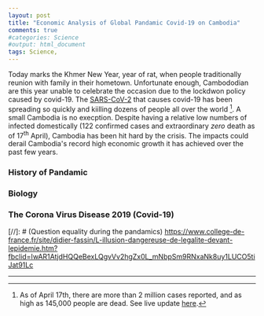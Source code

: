 ```yaml
---
layout: post
title: "Economic Analysis of Global Pandamic Covid-19 on Cambodia"
comments: true
#categories: Science
#output: html_document
tags: Science, 
---
```


Today marks the Khmer New Year, year of rat, when people traditionally reunion with family in their hometown. Unfortunate enough, Cambododian are this year unable to celebrate the occasion due to the lockdwon policy caused by covid-19. The [SARS-CoV-2](https://www.who.int/emergencies/diseases/novel-coronavirus-2019/technical-guidance/naming-the-coronavirus-disease-(covid-2019)-and-the-virus-that-causes-it) that causes covid-19 has been spreading so quickly and kiilling dozens of people all over the world [^1]. A small Cambodia is no execption. Despite having a relative low numbers of infected domestically (122 confirmed cases and extraordinary *zero* death as of 17<sup>th</sup> April), Cambodia has been hit hard by the crisis. The impacts could derail Cambodia's record high economic growth it has achieved over the past few years.



### History of Pandamic


### Biology

### The Corona Virus Disease 2019 (Covid-19)

[^1]: As of April 17th, there are more than 2 million cases reported, and as high as 145,000 people are dead. See live update [here](https://www.worldometers.info/coronavirus/).

[^2]: here. 

[//]: # (Question equality during the pandamics) https://www.college-de-france.fr/site/didier-fassin/L-illusion-dangereuse-de-legalite-devant-lepidemie.htm?fbclid=IwAR1AtjdHQQeBexLQgvVv2hgZx0L_mNbpSm9RNxaNk8uy1LUCO5tiJat91Lc


--------------------------------------------------------




